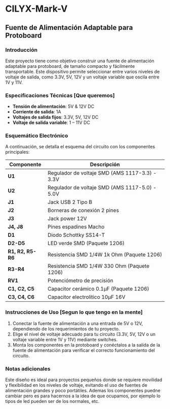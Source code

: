 # CILYX-Mark-V
## Fuente de Alimentación Adaptable para Protoboard

### Introducción
Este proyecto tiene como objetivo construir una fuente de alimentación adaptable para protoboard, de tamaño compacto y fácilmente transportable. Este dispositivo permite seleccionar entre varios niveles de voltaje de salida, como 3.3V, 5V, 12V y un voltaje variable que oscila entre 1V y 11V.

### Especificaciones Técnicas [Que queremos]

- **Tensión de alimentación**: 5V & 12V DC
- **Corriente de salida**: 1A
- **Voltajes de salida fijos**: 3.3V, 5V, 12V DC
- **Voltaje de salida variable**: 1 – 11V DC

### Esquemático Electrónico
A continuación, se detalla el esquema del circuito con los componentes principales:

| Componente           | Descripción                                    |
|----------------------|------------------------------------------------|
| **U1**               | Regulador de voltaje SMD (AMS 1117-3.3) - 3.3V |
| **U2**               | Regulador de voltaje SMD (AMS 1117-5.0) - 5.0V |
| **J1**               | Jack USB 2 Tipo B                              |
| **J2**               | Borneras de conexión 2 pines                   |
| **J3**               | Jack power 12V                                 |
| **J4, J8**           | Pines espadines Macho                          |
| **D1**               | Diodo Schottky SS14-T                          |
| **D2-D5**            | LED verde SMD (Paquete 1206)                   |
| **R1, R2, R5-R6**    | Resistencia SMD 1/4W 1k Ohm (Paquete 1206)     |
| **R3-R4**            | Resistencia SMD 1/4W 330 Ohm (Paquete 1206)    |
| **RV1**              | Potenciómetro de precisión                     |
| **C1, C2, C5**       | Capacitor cerámico 0.1µF (Paquete 1206)        |
| **C3, C4, C6**       | Capacitor electrolítico 10µF 16V               |


### Instrucciones de Uso [Segun lo que tengo en la mente]
1. Conectar la fuente de alimentación a una entrada de 5V o 12V, dependiendo de los requerimientos de tu proyecto.
2. Elige el nivel de voltaje adecuado para tu circuito (3.3V, 5V, 12V o un voltaje variable entre 1V y 11V) mediante switches.
3. Monta los componentes en la protoboard y conéctalos a la salida de la fuente de alimentación para verificar el correcto funcionamiento del circuito.

### Notas adicionales
Este diseño es ideal para proyectos pequeños donde se requiere movilidad y flexibilidad en los niveles de voltaje, evitando el uso de fuentes de alimentación grandes y poco portátiles. Ademas los componentes puedne cambiar pero es para hacernos a la idea de que ocupamos, por ejemplo lo tipos de led pueden ser de los normales, etc.
